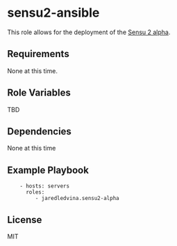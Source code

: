 sensu2-ansible
=========

This role allows for the deployment of the [Sensu 2 alpha](https://github.com/sensu/sensu-go).

Requirements
------------

None at this time.

Role Variables
--------------

TBD

Dependencies
------------

None at this time

Example Playbook
----------------

```
    - hosts: servers
      roles:
         - jaredledvina.sensu2-alpha
```

License
-------

MIT
